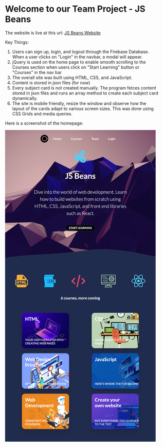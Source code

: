 # Welcome to our Team Project - JS Beans

The website is live at this url: [JS Beans Website](https://kind-mcclintock-02b66c.netlify.com/)

Key Things:

1. Users can sign up, login, and logout through the Firebase Database. When a user clicks on "Login" in the navbar, a modal will appear. 
2. jQuery is used on the home page to enable smooth scrolling to the Courses section when users click on "Start Learning" button or "Courses" in the nav bar
3. The overall site was built using HTML, CSS, and JavaScript. 
4. Content is stored in json files (for now) 
5. Every subject card is not created manually. The program fetces content stored in json files and runs an array method to create each subject card dynamically.
6. The site is mobile friendly, resize the window and observe how the layout of the cards adapt to various screen sizes. This was done using CSS Grids and media queries.



Here is a screenshot of the homepage: 

![alt text](https://github.com/colinnguyen95/JS-Beans/blob/master/images/js-beans-screenshot.png "Logo Title Text 1")
